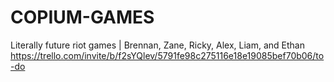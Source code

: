 # COPIUM-GAMES

Literally future riot games | Brennan, Zane, Ricky, Alex, Liam, and Ethan
https://trello.com/invite/b/f2sYQlev/5791fe98c275116e18e19085bef70b06/to-do
